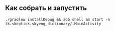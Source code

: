 ## Как собрать и запустить
```
./gradlew installDebug && adb shell am start -n tk.skeptick.skyeng_dictionary/.MainActivity
```